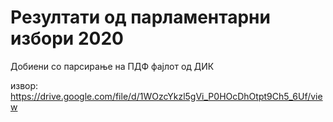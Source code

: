 # Резултати од парламентарни избори 2020

Добиени со парсирање на ПДФ фајлот од ДИК

извор: https://drive.google.com/file/d/1WOzcYkzl5gVi_P0HOcDhOtpt9Ch5_6Uf/view
